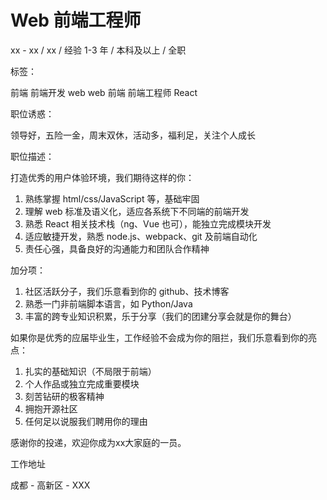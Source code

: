 # Web 前端工程师

xx - xx / xx / 经验 1-3 年 / 本科及以上 / 全职

标签：

前端 前端开发 web web 前端 前端工程师 React

职位诱惑：

领导好，五险一金，周末双休，活动多，福利足，关注个人成长

职位描述：

打造优秀的用户体验环境，我们期待这样的你：

1. 熟练掌握 html/css/JavaScript 等，基础牢固
2. 理解 web 标准及语义化，适应各系统下不同端的前端开发
3. 熟悉 React 相关技术栈（ng、Vue 也可），能独立完成模块开发
4. 适应敏捷开发，熟悉 node.js、webpack、git 及前端自动化 
5. 责任心强，具备良好的沟通能力和团队合作精神

加分项：

1. 社区活跃分子，我们乐意看到你的 github、技术博客
2. 熟悉一门非前端脚本语言，如 Python/Java
3. 丰富的跨专业知识积累，乐于分享（我们的团建分享会就是你的舞台）

如果你是优秀的应届毕业生，工作经验不会成为你的阻拦，我们乐意看到你的亮点：

1. 扎实的基础知识（不局限于前端）
2. 个人作品或独立完成重要模块
3. 刻苦钻研的极客精神
4. 拥抱开源社区
5. 任何足以说服我们聘用你的理由

感谢你的投递，欢迎你成为xx大家庭的一员。

工作地址

成都 - 高新区 - XXX
